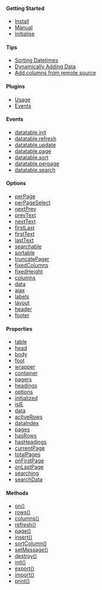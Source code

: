 #### Getting Started
* [Install](https://github.com/Mobius1/Vanilla-DataTables/wiki/Getting-Started#install)
* [Manual](https://github.com/Mobius1/Vanilla-DataTables/wiki/Getting-Started#browser)
* [Initialise](https://github.com/Mobius1/Vanilla-DataTables/wiki/Getting-Started#initialise)

#### Tips
* [Sorting Datetimes](https://github.com/Mobius1/Vanilla-DataTables/wiki/datetime)
* [Dynamically Adding Data](https://github.com/Mobius1/Vanilla-DataTables/wiki/Dynamically-adding-data)
* [Add columns from remote source](https://github.com/Mobius1/Vanilla-DataTables/wiki/Adding-a-column-from-a-remote-source)

#### Plugins
* [Usage](https://github.com/Mobius1/Vanilla-DataTables/wiki/Plugins#usage)
* [Events](https://github.com/Mobius1/Vanilla-DataTables/wiki/Plugins#events)

#### Events
* [datatable.init](https://github.com/Mobius1/Vanilla-DataTables/wiki/Events#datatableinit)
* [datatable.refresh](https://github.com/Mobius1/Vanilla-DataTables/wiki/Events#datatablerefresh)
* [datatable.update](https://github.com/Mobius1/Vanilla-DataTables/wiki/Events#datatableupdate)
* [datatable.page](https://github.com/Mobius1/Vanilla-DataTables/wiki/Events#datatablepage)
* [datatable.sort](https://github.com/Mobius1/Vanilla-DataTables/wiki/Events#datatablesort)
* [datatable.perpage](https://github.com/Mobius1/Vanilla-DataTables/wiki/Events#datatableperpage)
* [datatable.search](https://github.com/Mobius1/Vanilla-DataTables/wiki/Events#datatablesearch)

#### Options
* [perPage](https://github.com/Mobius1/Vanilla-DataTables/wiki/perPage)
* [perPageSelect](https://github.com/Mobius1/Vanilla-DataTables/wiki/perPageSelect)
* [nextPrev](https://github.com/Mobius1/Vanilla-DataTables/wiki/nextPrev)
* [prevText](https://github.com/Mobius1/Vanilla-DataTables/wiki/prevText)
* [nextText](https://github.com/Mobius1/Vanilla-DataTables/wiki/nextText)
* [firstLast](https://github.com/Mobius1/Vanilla-DataTables/wiki/firstLast)
* [firstText](https://github.com/Mobius1/Vanilla-DataTables/wiki/firstText)
* [lastText](https://github.com/Mobius1/Vanilla-DataTables/wiki/lastText)
* [searchable](https://github.com/Mobius1/Vanilla-DataTables/wiki/searchable)
* [sortable](https://github.com/Mobius1/Vanilla-DataTables/wiki/sortable)
* [truncatePager](https://github.com/Mobius1/Vanilla-DataTables/wiki/truncatePager)
* [fixedColumns](https://github.com/Mobius1/Vanilla-DataTables/wiki/fixedColumns)
* [fixedHeight](https://github.com/Mobius1/Vanilla-DataTables/wiki/fixedHeight)
* [columns](https://github.com/Mobius1/Vanilla-DataTables/wiki/columns)
* [data](https://github.com/Mobius1/Vanilla-DataTables/wiki/data)
* [ajax](https://github.com/Mobius1/Vanilla-DataTables/wiki/ajax)
* [labels](https://github.com/Mobius1/Vanilla-DataTables/wiki/labels)
* [layout](https://github.com/Mobius1/Vanilla-DataTables/wiki/layout)
* [header](https://github.com/Mobius1/Vanilla-DataTables/wiki/header)
* [footer](https://github.com/Mobius1/Vanilla-DataTables/wiki/footer)

#### Properties
* [table](https://github.com/Mobius1/Vanilla-DataTables/wiki/API#table)
* [head](https://github.com/Mobius1/Vanilla-DataTables/wiki/API#header)
* [body](https://github.com/Mobius1/Vanilla-DataTables/wiki/API#body)
* [foot](https://github.com/Mobius1/Vanilla-DataTables/wiki/API#foot)
* [wrapper](https://github.com/Mobius1/Vanilla-DataTables/wiki/API#wrapper)
* [container](https://github.com/Mobius1/Vanilla-DataTables/wiki/API#container)
* [pagers](https://github.com/Mobius1/Vanilla-DataTables/wiki/API#pagers)
* [headings](https://github.com/Mobius1/Vanilla-DataTables/wiki/API#headings)
* [options](https://github.com/Mobius1/Vanilla-DataTables/wiki/API#options)
* [initialized](https://github.com/Mobius1/Vanilla-DataTables/wiki/API#initialized)
* [isIE](https://github.com/Mobius1/Vanilla-DataTables/wiki/API#isie)
* [data](https://github.com/Mobius1/Vanilla-DataTables/wiki/API#data)
* [activeRows](https://github.com/Mobius1/Vanilla-DataTables/wiki/API#activerows)
* [dataIndex](https://github.com/Mobius1/Vanilla-DataTables/wiki/API#dataindex)
* [pages](https://github.com/Mobius1/Vanilla-DataTables/wiki/API#pages)
* [hasRows](https://github.com/Mobius1/Vanilla-DataTables/wiki/API#hasrows)
* [hasHeadings](https://github.com/Mobius1/Vanilla-DataTables/wiki/API#hasheadings)
* [currentPage](https://github.com/Mobius1/Vanilla-DataTables/wiki/API#currentpage)
* [totalPages](https://github.com/Mobius1/Vanilla-DataTables/wiki/API#totalpages)
* [onFirstPage](https://github.com/Mobius1/Vanilla-DataTables/wiki/API#onfirstpage)
* [onLastPage](https://github.com/Mobius1/Vanilla-DataTables/wiki/API#onlastpage)
* [searching](https://github.com/Mobius1/Vanilla-DataTables/wiki/API#searching)
* [searchData](https://github.com/Mobius1/Vanilla-DataTables/wiki/API#searchdata)

#### Methods
* [on()](https://github.com/Mobius1/Vanilla-DataTables/wiki/on())
* [rows()](https://github.com/Mobius1/Vanilla-DataTables/wiki/rows())
* [columns()](https://github.com/Mobius1/Vanilla-DataTables/wiki/columns())
* [refresh()](https://github.com/Mobius1/Vanilla-DataTables/wiki/refresh())
* [page()](https://github.com/Mobius1/Vanilla-DataTables/wiki/page())
* [insert()](https://github.com/Mobius1/Vanilla-DataTables/wiki/insert())
* [sortColumn()](https://github.com/Mobius1/Vanilla-DataTables/wiki/sortcolumn())
* [setMessage()](https://github.com/Mobius1/Vanilla-DataTables/wiki/setmessage())
* [destroy()](https://github.com/Mobius1/Vanilla-DataTables/wiki/destroy())
* [init()](https://github.com/Mobius1/Vanilla-DataTables/wiki/init())
* [export()](https://github.com/Mobius1/Vanilla-DataTables/wiki/export())
* [import()](https://github.com/Mobius1/Vanilla-DataTables/wiki/import())
* [print()](https://github.com/Mobius1/Vanilla-DataTables/wiki/print())